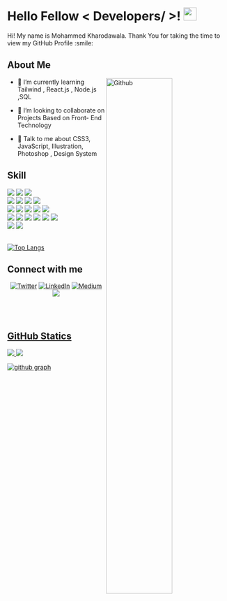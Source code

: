 

<h1> Hello Fellow < Developers/ >! <img src="https://raw.githubusercontent.com/MartinHeinz/MartinHeinz/master/wave.gif" width="30px" height="30px"> </h1>
<p align='center'>

</p>
<div size='20px'> Hi! My name is Mohammed Kharodawala. Thank You for taking the time to view my GitHub Profile :smile: 
</div>

<h2> About Me </h2>

<img width="55%" align="right" alt="Github" src="https://raw.githubusercontent.com/onimur/.github/master/.resources/git-header.svg" />



- 🌱 I’m currently learning Tailwind , React.js , Node.js ,SQL
 

- 👯 I’m looking to collaborate on Projects Based on Front-
End Technology  

- 💬 Talk to me about CSS3, JavaScript, Illustration, Photoshop , Design System 



 <h2> Skill </h2>
 <div>
 <img src="https://img.shields.io/badge/CSS3-1572B6?style=for-the-badge&logo=css3&logoColor=white" />
 <img src="https://img.shields.io/badge/HTML5-E34F26?style=for-the-badge&logo=html5&logoColor=white" />
 <img src="https://img.shields.io/badge/JavaScript-323330?style=for-the-badge&logo=javascript&logoColor=F7DF1E" />
 </div>

 <div>
 <img src="https://img.shields.io/badge/-Behance-blue?style=for-the-badge&logo=behance&logoColor=white" />
  <img src="https://img.shields.io/badge/Academia-fff?style=for-the-badge&logo=academia&logoColor=black" />
   <img src="https://img.shields.io/badge/Dribbble-EA4C89?style=for-the-badge&logo=dribbble&logoColor=white" />
 <img src="https://img.shields.io/badge/Goodreads-372213?style=for-the-badge&logo=goodreads&logoColor=whit" />
 </div>
 <div>
 <img src="https://img.shields.io/badge/Codepen-000000?style=for-the-badge&logo=codepen&logoColor=white" />
  <img src="https://img.shields.io/badge/-Hackerrank-2EC866?style=for-the-badge&logo=HackerRank&logoColor=white}" />
  <img src="https://img.shields.io/badge/Babel-F9DC3E?style=for-the-badge&logo=babel&logoColor=white" />
  <img src="	https://img.shields.io/badge/Bootstrap-563D7C?style=for-the-badge&logo=bootstrap&logoColor=white" />
  <img src="https://img.shields.io/badge/Chakra--UI-319795?style=for-the-badge&logo=chakra-ui&logoColor=white" />
 </div>
 <div>
  <img src="https://img.shields.io/badge/Tailwind_CSS-38B2AC?style=for-the-badge&logo=tailwind-css&logoColor=white" />
  <img src="https://img.shields.io/badge/React-20232A?style=for-the-badge&logo=react&logoColor=61DAFB"/>
  <img src="https://img.shields.io/badge/Material%20UI-007FFF?style=for-the-badge&logo=mui&logoColor=white" />
  <img src="https://img.shields.io/badge/Figma-F24E1E?style=for-the-badge&logo=figma&logoColor=white">
  <img src="https://img.shields.io/badge/Figma-F24E1E?style=for-the-badge&logo=figma&logoColor=white">
  <img src="https://img.shields.io/badge/Adobe%20XD-470137?style=for-the-badge&logo=Adobe%20XD&logoColor=#FF61F6">
 </div>
 <div>
  <img src="	https://img.shields.io/badge/Adobe%20Photoshop-31A8FF?style=for-the-badge&logo=Adobe%20Photoshop&logoColor=black">
  <img src="https://img.shields.io/badge/Netlify-00C7B7?style=for-the-badge&logo=netlify&logoColor=white">
 </div>

 <br />
 
   [![Top Langs](https://github-readme-stats.vercel.app/api/top-langs/?username=mohammedkharoda&theme=react)](https://github.com/tidbitsjs/github-readme-stats)
 <br />
 <h2> Connect with me </h2>
 <div>


<p align="center">
 
<a href="https://twitter.com/MOHAMMEDKHAROD" target="_blank">
<img src="https://img.shields.io/badge/Twitter-1DA1F2?style=for-the-badge&logo=twitter&logoColor=white" alt="Twitter" /></a>

 
<a href="https://www.linkedin.com/in/mohammed-kharoda-b5785b178/" target="_blank">
<img src="https://img.shields.io/badge/LinkedIn-0077B5?style=for-the-badge&logo=linkedin&logoColor=white" alt="LinkedIn"/></a>

 
<a href="https://medium.com/@kharodawalam" target="_blank">
<img src="https://img.shields.io/badge/Medium-12100E?style=for-the-badge&logo=medium&logoColor=black&color=fff" alt="Medium" /></a>  

<a href="mailto:kharodawalam@gmail.com">
  <img src="https://img.shields.io/badge/Gmail-D14836?style=for-the-badge&logo=gmail&logoColor=white" >
</p>
 </div>
 <br>
  
<br>
   
 <div>
 <h2>GitHub Statics</h2>
 <img src="https://github-readme-stats.vercel.app/api?username=mohammedkharoda" />
 <img src="https://github-readme-streak-stats.herokuapp.com/?user=mohammedkharoda" />
 <br>

![github graph](https://activity-graph.herokuapp.com/graph?username=mohammedkharoda&theme=react-dark)
<br>
</div>
<br>

